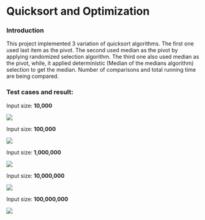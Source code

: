 # Quicksort and Optimization
<h3>Introduction</h3>
<p>This project implemented 3 variation of quicksort algorithms. The first one used last item as the pivot. The second used median as the pivot by applying randomized selection algorithm. The third one also used median as the pivot, while, it applied deterministic (Median of the medians algorithm) selection to get the median. Number of comparisons and total running time are being compared.
</p>
<h3>Test cases and result:</h3>
<p>Input size: <b>10,000</b></p>
<img src = "https://lh3.googleusercontent.com/vSdU6seO9auagPXIUQkaNyg6C8JG6ZEhDFGpEgdBXHmdbJPW-4X_9rGGRPtNchs8vuX44v7MpnX3SKkFVLNOL0OFo5AHKHWo0ghIzjZrQtJiIK9AEM61UAw2hEKy4yZV4DJxsBkL">
<p>Input size: <b>100,000</b></p>
<img src = "https://lh3.googleusercontent.com/i4AGFXpJxmkq-5_KbgvTLCPBVmOv2pP6Z8pPa0Znp0pQYQIEfyopkkhUqLaCyT-gdiCNGD_QLZd7q-bRa8CUAQ06v7kOD8os9pe9KsdhW9x1NUva3n4RZhyQkMGfvkbiXmFL7qzu">
<p>Input size: <b>1,000,000</b></p>
<img src = "https://lh4.googleusercontent.com/U317sc3TCsn1hAbn-aw8ICT5erGAK0g06DzqGCVS7R7NDN0WuOTQ8e9D394KkKaQz_HS5tC6R13lwnY3ayx8zVC1SlzB5nMCVtQbmc9u_Dj1FiOXTthhKYzsn7eQKVobAIdnXgo-">
<p>Input size: <b>10,000,000</b></p>
<img src = "https://lh6.googleusercontent.com/oWcs3ODi7JnQaLUuig9BcJ7HfvK86PNxf-Qs8Pe3H04gAkm8i0CJ1PTwZgFLH3S9F4Lw6QmFRiqrRshDbTdzg1CUZbLIOv9wHVe57zgk6OTmGJ014kb3pxxfUjigVSsFVn2C8SsI">
<p>Input size: <b>100,000,000</b></p>
<img src = "https://lh5.googleusercontent.com/bAyt4BMoPS5IeDJ5AIlbRus9ebZPDFbkrVFNUdm-zVCAH9JCgsua6oM0M55BrQCzJhPugAnPKXHKwz4SoVbCUVuL6yX_iacmd6dc0LeJNSnmsmRg_0LR0DDkWn1Z3tAuuDXRhkrn">
